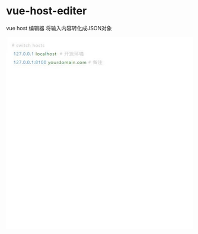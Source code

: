 # vue-host-editer
vue host 编辑器
将输入内容转化成JSON对象


![image](https://github.com/besfro/vue-host-editer/blob/master/public/preview.jpg)




